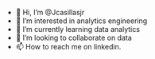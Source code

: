 - 👋 Hi, I’m @Jcasillasjr
- 👀 I’m interested in analytics engineering
- 🌱 I’m currently learning data analytics
- 💞️ I’m looking to collaborate on data
- 📫 How to reach me on linkedin. 

<!---
Jcasillasjr/Jcasillasjr is a ✨ special ✨ repository because its `README.md` (this file) appears on your GitHub profile.
You can click the Preview link to take a look at your changes.
--->
